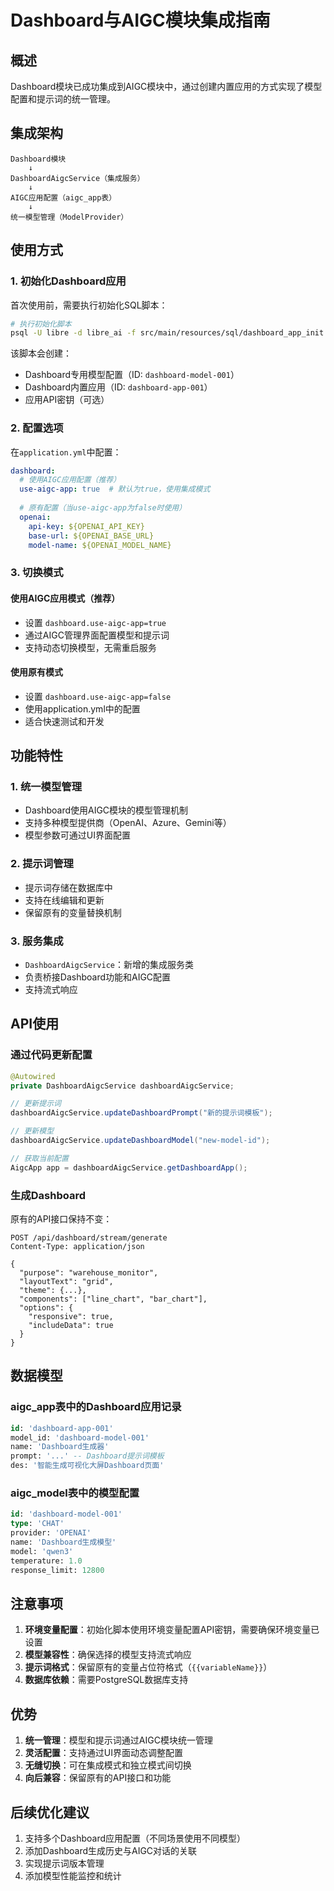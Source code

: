 # Dashboard与AIGC模块集成指南

## 概述

Dashboard模块已成功集成到AIGC模块中，通过创建内置应用的方式实现了模型配置和提示词的统一管理。

## 集成架构

```
Dashboard模块
    ↓
DashboardAigcService（集成服务）
    ↓
AIGC应用配置（aigc_app表）
    ↓
统一模型管理（ModelProvider）
```

## 使用方式

### 1. 初始化Dashboard应用

首次使用前，需要执行初始化SQL脚本：

```bash
# 执行初始化脚本
psql -U libre -d libre_ai -f src/main/resources/sql/dashboard_app_init.sql
```

该脚本会创建：
- Dashboard专用模型配置（ID: `dashboard-model-001`）
- Dashboard内置应用（ID: `dashboard-app-001`）
- 应用API密钥（可选）

### 2. 配置选项

在`application.yml`中配置：

```yaml
dashboard:
  # 使用AIGC应用配置（推荐）
  use-aigc-app: true  # 默认为true，使用集成模式
  
  # 原有配置（当use-aigc-app为false时使用）
  openai:
    api-key: ${OPENAI_API_KEY}
    base-url: ${OPENAI_BASE_URL}
    model-name: ${OPENAI_MODEL_NAME}
```

### 3. 切换模式

#### 使用AIGC应用模式（推荐）
- 设置 `dashboard.use-aigc-app=true`
- 通过AIGC管理界面配置模型和提示词
- 支持动态切换模型，无需重启服务

#### 使用原有模式
- 设置 `dashboard.use-aigc-app=false`
- 使用application.yml中的配置
- 适合快速测试和开发

## 功能特性

### 1. 统一模型管理
- Dashboard使用AIGC模块的模型管理机制
- 支持多种模型提供商（OpenAI、Azure、Gemini等）
- 模型参数可通过UI界面配置

### 2. 提示词管理
- 提示词存储在数据库中
- 支持在线编辑和更新
- 保留原有的变量替换机制

### 3. 服务集成
- `DashboardAigcService`：新增的集成服务类
- 负责桥接Dashboard功能和AIGC配置
- 支持流式响应

## API使用

### 通过代码更新配置

```java
@Autowired
private DashboardAigcService dashboardAigcService;

// 更新提示词
dashboardAigcService.updateDashboardPrompt("新的提示词模板");

// 更新模型
dashboardAigcService.updateDashboardModel("new-model-id");

// 获取当前配置
AigcApp app = dashboardAigcService.getDashboardApp();
```

### 生成Dashboard

原有的API接口保持不变：

```http
POST /api/dashboard/stream/generate
Content-Type: application/json

{
  "purpose": "warehouse_monitor",
  "layoutText": "grid",
  "theme": {...},
  "components": ["line_chart", "bar_chart"],
  "options": {
    "responsive": true,
    "includeData": true
  }
}
```

## 数据模型

### aigc_app表中的Dashboard应用记录

```sql
id: 'dashboard-app-001'
model_id: 'dashboard-model-001'
name: 'Dashboard生成器'
prompt: '...' -- Dashboard提示词模板
des: '智能生成可视化大屏Dashboard页面'
```

### aigc_model表中的模型配置

```sql
id: 'dashboard-model-001'
type: 'CHAT'
provider: 'OPENAI'
name: 'Dashboard生成模型'
model: 'qwen3'
temperature: 1.0
response_limit: 12800
```

## 注意事项

1. **环境变量配置**：初始化脚本使用环境变量配置API密钥，需要确保环境变量已设置
2. **模型兼容性**：确保选择的模型支持流式响应
3. **提示词格式**：保留原有的变量占位符格式（`{{variableName}}`）
4. **数据库依赖**：需要PostgreSQL数据库支持

## 优势

1. **统一管理**：模型和提示词通过AIGC模块统一管理
2. **灵活配置**：支持通过UI界面动态调整配置
3. **无缝切换**：可在集成模式和独立模式间切换
4. **向后兼容**：保留原有的API接口和功能

## 后续优化建议

1. 支持多个Dashboard应用配置（不同场景使用不同模型）
2. 添加Dashboard生成历史与AIGC对话的关联
3. 实现提示词版本管理
4. 添加模型性能监控和统计